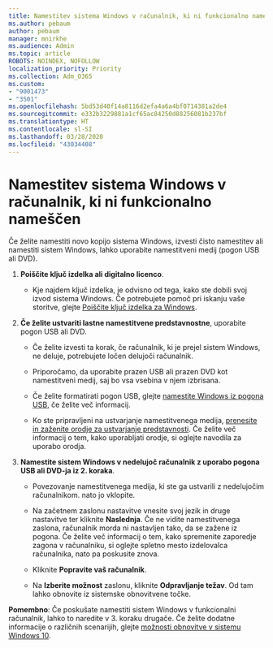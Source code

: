```yaml
---
title: Namestitev sistema Windows v računalnik, ki ni funkcionalno nameščen
ms.author: pebaum
author: pebaum
manager: mnirkhe
ms.audience: Admin
ms.topic: article
ROBOTS: NOINDEX, NOFOLLOW
localization_priority: Priority
ms.collection: Adm_O365
ms.custom:
- "9001473"
- "3501"
ms.openlocfilehash: 5bd53d40f14a8116d2efa4a6a4bf0714381a2de4
ms.sourcegitcommit: e332b3229881a1cf65ac84250d88256081b237bf
ms.translationtype: HT
ms.contentlocale: sl-SI
ms.lasthandoff: 03/28/2020
ms.locfileid: "43034408"
---
```

# <a name="install-windows-on-a-nonfunctional-pc"></a>Namestitev sistema Windows v računalnik, ki ni funkcionalno nameščen

Če želite namestiti novo kopijo sistema Windows, izvesti čisto namestitev ali namestiti sistem Windows, lahko uporabite namestitveni medij (pogon USB ali DVD).

1. **Poiščite ključ izdelka ali digitalno licenco**.

    - Kje najdem ključ izdelka, je odvisno od tega, kako ste dobili svoj izvod sistema Windows. Če potrebujete pomoč pri iskanju vaše storitve, glejte [Poiščite ključ izdelka za Windows](https://support.microsoft.com/help/10749/windows-10-find-product-key). 

2. **Če želite ustvariti lastne namestitvene predstavnostne**, uporabite pogon USB ali DVD.

    - Če želite izvesti ta korak, če računalnik, ki je prejel sistem Windows, ne deluje, potrebujete ločen delujoči računalnik.

    - Priporočamo, da uporabite prazen USB ali prazen DVD kot namestitveni medij, saj bo vsa vsebina v njem izbrisana.

    - Če želite formatirati pogon USB, glejte [namestite Windows iz pogona USB](https://docs.microsoft.com/windows-hardware/manufacture/desktop/install-windows-from-a-usb-flash-drive), če želite več informacij.

    - Ko ste pripravljeni na ustvarjanje namestitvenega medija, [prenesite in zaženite orodje za ustvarjanje predstavnosti](https://www.microsoft.com/software-download/windows10). Če želite več informacij o tem, kako uporabljati orodje, si oglejte navodila za uporabo orodja.

3. **Namestite sistem Windows v nedelujoč računalnik z uporabo pogona USB ali DVD-ja iz 2. koraka**.

    - Povezovanje namestitvenega medija, ki ste ga ustvarili z nedelujočim računalnikom. nato jo vklopite.

    - Na začetnem zaslonu nastavitve vnesite svoj jezik in druge nastavitve ter kliknite **Naslednja**. Če ne vidite namestitvenega zaslona, računalnik morda ni nastavljen tako, da se zažene iz pogona. Če želite več informacij o tem, kako spremenite zaporedje zagona v računalniku, si oglejte spletno mesto izdelovalca računalnika, nato pa poskusite znova.

    - Kliknite **Popravite vaš računalnik**.

    - Na **Izberite možnost** zaslonu, kliknite **Odpravljanje težav**. Od tam lahko obnovite iz sistemske obnovitvene točke.

**Pomembno**: Če poskušate namestiti sistem Windows v funkcionalni računalnik, lahko to naredite v 3. koraku drugače. Če želite dodatne informacije o različnih scenarijih, glejte [možnosti obnovitve v sistemu Windows 10](https://support.microsoft.com/help/12415/windows-10-recovery-options).

